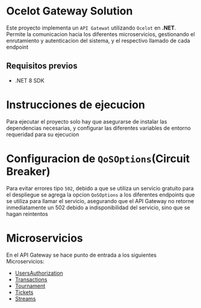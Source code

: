 # Ocelot Gateway Solution

Este proyecto implementa un `API Gatewat` utilizando `Ocelot` en **.NET**. Permite la comunicacion hacia los diferentes microservicios, gestionando el enrutamiento y autenticacion del  sistema, y el respectivo llamado de cada endpoint

## Requisitos previos
- .NET 8 SDK

# Instrucciones de ejecucion
Para ejecutar el proyecto solo hay que asegurarse de instalar las dependencias necesarias, y configurar las diferentes variables de entorno requeridad para su ejecucion


# Configuracion de `QoSOptions`(Circuit Breaker)
Para evitar errores tipo `502`,  debido a que se utiliza un servicio gratuito para el despliegue se agrega la opcion `QoSOptions` a los diferentes endpoints que se utiliza para llamar el servicio, asegurando que el API Gateway no retorne inmediatamente un 502 debido a indisponibilidad del servicio, sino que se hagan reintentos 


# Microservicios
En el API Gateway se hace punto de entrada a los siguientes Microservicios:

- [UsersAuthorization](https://github.com/Daniel7R/UsersAuthorization_ms)
- [Transactions](https://github.com/Daniel7R/transactions_ms)
- [Tournament](https://github.com/Daniel7R/tournament_ms)
- [Tickets](https://github.com/Daniel7R/tickets_ms)
- [Streams](https://github.com/Daniel7R/streams_ms)